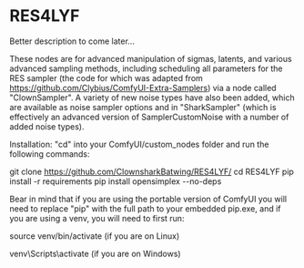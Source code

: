# RES4LYF

Better description to come later...

These nodes are for advanced manipulation of sigmas, latents, and various advanced sampling methods, including scheduling all parameters for the RES sampler (the code for which was adapted from https://github.com/Clybius/ComfyUI-Extra-Samplers) via a node called "ClownSampler". A variety of new noise types have also been added, which are available as noise sampler options and in "SharkSampler" (which is effectively an advanced version of SamplerCustomNoise with a number of added noise types).

Installation: 
"cd" into your ComfyUI/custom_nodes folder and run the following commands:

git clone https://github.com/ClownsharkBatwing/RES4LYF/
cd RES4LYF
pip install -r requirements
pip install opensimplex --no-deps

Bear in mind that if you are using the portable version of ComfyUI you will need to replace "pip" with the full path to your embedded pip.exe, and if you are using a venv, you will need to first run:

source venv/bin/activate
(if you are on Linux)

venv\Scripts\activate
(if you are on Windows)


